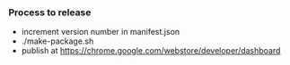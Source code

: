### Process to release

- increment version number in manifest.json
- ./make-package.sh
- publish at https://chrome.google.com/webstore/developer/dashboard
